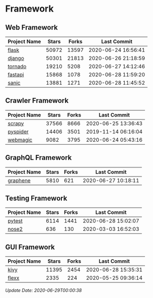 # Framework

## Web Framework

| Project Name | Stars | Forks | Last Commit |
| ------------ | ----- | ----- | ----------- |
| [flask](https://github.com/pallets/flask) | 50972 | 13597 | 2020-06-24 16:56:41 |
| [django](https://github.com/django/django) | 50301 | 21813 | 2020-06-26 21:18:59 |
| [tornado](https://github.com/tornadoweb/tornado) | 19210 | 5208 | 2020-06-27 14:12:46 |
| [fastapi](https://github.com/tiangolo/fastapi) | 15868 | 1078 | 2020-06-28 11:59:20 |
| [sanic](https://github.com/huge-success/sanic) | 13881 | 1271 | 2020-06-28 11:45:52 |

## Crawler Framework

| Project Name | Stars | Forks | Last Commit |
| ------------ | ----- | ----- | ----------- |
| [scrapy](https://github.com/scrapy/scrapy) | 37566 | 8666 | 2020-06-25 13:36:43 |
| [pyspider](https://github.com/binux/pyspider) | 14406 | 3501 | 2019-11-14 06:16:04 |
| [webmagic](https://github.com/code4craft/webmagic) | 9082 | 3795 | 2020-06-24 05:43:16 |

## GraphQL Framework

| Project Name | Stars | Forks | Last Commit |
| ------------ | ----- | ----- | ----------- |
| [graphene](https://github.com/graphql-python/graphene) | 5810 | 621 | 2020-06-27 10:18:11 |

## Testing Framework

| Project Name | Stars | Forks | Last Commit |
| ------------ | ----- | ----- | ----------- |
| [pytest](https://github.com/pytest-dev/pytest) | 6114 | 1441 | 2020-06-28 15:02:07 |
| [nose2](https://github.com/nose-devs/nose2) | 636 | 130 | 2020-03-03 16:52:03 |

## GUI Framework

| Project Name | Stars | Forks | Last Commit |
| ------------ | ----- | ----- | ----------- |
| [kivy](https://github.com/kivy/kivy) | 11395 | 2454 | 2020-06-28 15:35:31 |
| [flexx](https://github.com/flexxui/flexx) | 2335 | 224 | 2020-05-25 09:36:14 |

*Update Date: 2020-06-29T00:00:38*